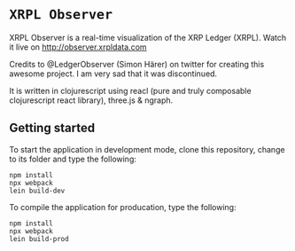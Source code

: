 
# `XRPL Observer`

XRPL Observer is a real-time visualization of the XRP Ledger (XRPL). 
Watch it live on http://observer.xrpldata.com

Credits to @LedgerObserver (Simon Härer) on twitter for creating this awesome project. I am very sad that it was discontinued.

It is written in clojurescript using reacl (pure and truly composable clojurescript react library), three.js & ngraph. 

## Getting started

To start the application in development mode, clone this repository, change to its folder and type the following:

``` 
npm install 
npx webpack
lein build-dev
```


To compile the application for producation, type the following:

``` 
npm install 
npx webpack
lein build-prod
```
